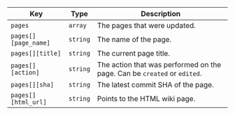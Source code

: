 | Key                  | Type     | Description                                                              |
| -------------------- | -------- | ------------------------------------------------------------------------ |
| `pages`              | `array`  | The pages that were updated.                                             |
| `pages[][page_name]` | `string` | The name of the page.                                                    |
| `pages[][title]`     | `string` | The current page title.                                                  |
| `pages[][action]`    | `string` | The action that was performed on the page. Can be `created` or `edited`. |
| `pages[][sha]`       | `string` | The latest commit SHA of the page.                                       |
| `pages[][html_url]`  | `string` | Points to the HTML wiki page.                                            |
